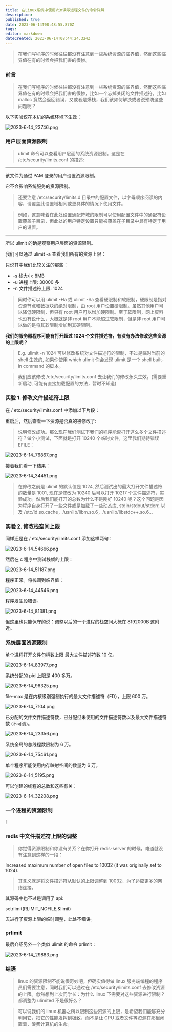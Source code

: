 ```yaml
---
title: 在Linux系统中使用Vim读写远程文件的命令详解
description: 
published: true
date: 2023-06-14T08:48:55.870Z
tags: 
editor: markdown
dateCreated: 2023-06-14T08:44:24.324Z
---
```


> 在我们写程序的时候往往都没有注意到一些系统资源的临界值，然而这些临界值在有的时候会把我们害的很惨。

### 前言

> 在我们写程序的时候往往都没有注意到一些系统资源的临界值，然而这些临界值在有的时候会把我们害的很惨，比如一个忘掉关闭的文件描述符，比如 malloc 竟然会返回错误，又或者是爆栈，我们该如何解决或者说预防这些问题呢？

以下实验仅在本机的系统环境下生效：

![2023-6-14_23746.png](/2023-6-14_23746.png)

### 用户层面资源限制

> ulimit 命令可以查看用户层面的系统资源限制。这是在 /etc/security/limits.conf 的描述:

------

该文件为通过 PAM 登录的用户设置资源限制。

它不会影响系统服务的资源限制。

> 还要注意 /etc/security/limits.d 目录中的配置文件，以字母顺序阅读的内容，请覆盖此设置域相同或更具体的情况下使用文件。

> 例如，这意味着在此处设置通配符域的限制可以使用配置文件中的通配符设置覆盖子目录，但此处的用户特定设置只能被覆盖在子目录中具有特定于用户的设置。

------

所以 ulimit 的确是观察用户层面的资源限制。

我们可以通过 ulimit -a 查看我们所有的资源上限：



只说其中我们比较关注的那些：

- -s 栈大小: 8MB
- -u 进程上限: 30000 多
- -n 文件描述符上限: 1024

> 同时你可以用 ulimit -Ha 或 ulimit -Sa 查看硬限制和软限制，硬限制是指对资源节点和数据块的绝对限制，由 root 用户设置硬限制。虽然其他用户可以降低硬限制，但只有 root 用户可以增加硬限制。至于软限制，网上资料也没有说什么，大概就是非 root 用户不能超过软限制，但是非 root 用户可以做的是将其软限制增加到其硬限制。

**我们的服务器程序可能有打开超过 1024 个文件描述符，有没有办法修改这些资源的上限呢？**



> E.g. ulimit -n 1024 可以修改系统对文件描述符的限制，不过是临时当前的 shell 生效的, 如果你使用 which ulimit 你会发现 ulimit 是一个 shell built-in command 的脚本。

> 我们应该修改 /etc/security/limits.conf 去让我们的修改永久生效。(需要重新启动, 可能有直接加载配置的方法，暂时不知道)

### 实验 1. 修改文件描述符上限

在 / etc/security/limits.conf 中添加以下片段：



重启后，然后查看一下资源是否真的被修改了:



> 说明修改成功。那么现在我们测试下我们的程序能否打开这么多个文件描述符？做个小测试，下面就是打开 10240 个临时文件，这里我们期待错误 EFILE：

![2023-6-14_76867.png](/2023-6-14_76867.png)

接着我们看一下结果：

![2023-6-14_34451.png](/2023-6-14_34451.png)

> 在修改之前是 ulimit 的默认值是 1024, 然后测试出的最大打开文件描述符的数量是 1001, 现在是修改为 10240 后可以打开 10217 个文件描述符，实验成功。然后我们能打开的总数为什么不是刚好 10240 呢？这个问题是因为程序自身打开了一些文件或是加载了一些动态库, stdin/stdout/stderr, 以及 /etc/ld.so.cache，/usr/lib/libm.so.6，/usr/lib/libstdc++.so.6...

### 实验 2. 修改栈空间上限

同样还是在 / etc/security/limits.conf 添加这样两句：

![2023-6-14_54666.png](/2023-6-14_54666.png)

然后在 c 程序中测试栈帧的上限：

![2023-6-14_51187.png](/2023-6-14_51187.png)

程序正常。将栈调到临界值：

![2023-6-14_44546.png](/2023-6-14_44546.png)

程序发生段错误。

![2023-6-14_81381.png](/2023-6-14_81381.png)

但这里也只能保守的说：调整以后的一个进程的栈空间大概在 8192000B 这附近。

### 系统层面资源限制

单个进程打开文件句柄数上限 最大文件描述符数 10 亿。

![2023-6-14_83977.png](/2023-6-14_83977.png)

系统分配的 pid 上限是 400 多万。

![2023-6-14_96325.png](/2023-6-14_96325.png)

file-max 是在内核级别强制执行的最大文件描述符（FD），上限 600 万。

![2023-6-14_7104.png](/2023-6-14_7104.png)

已分配的文件文件描述符数，已分配但未使用的文件描述符数以及最大文件描述符数 (不可调)。

![2023-6-14_23356.png](/2023-6-14_23356.png)

系统全局的总线程数限制为 6 万。

![2023-6-14_75461.png](/2023-6-14_75461.png)

单个程序所能使用内存映射空间的数量为 6 万。

![2023-6-14_5195.png](/2023-6-14_5195.png)

可以创建的线程的总数和这些有关：

![2023-6-14_32208.png](/2023-6-14_32208.png)

### 一个进程的资源限制

!

### redis 中文件描述符上限的调整

> 你觉得资源限制和你没有关系？在你打开 redis-server 的时候，难道就没有注意到这样的一段：

Increased maximum number of open files to 10032 (it was originally set to 1024).

> 其含义就是将文件描述符从默认的上限调整到 10032，为了适应更多的网络连接。

其源码中也不过是调用了 api:

setrlimit(RLIMIT_NOFILE,&limit)

去进行了资源上限的临时调整，此处不细讲。

### prlimit

最后介绍另外一个类似 ulimit 的命令 prlimit：

![2023-6-14_29883.png](/2023-6-14_29883.png)

### 结语

> linux 的资源限制不能说很奇妙吧，但确实值得做 linux 服务端编程的程序员们需要注意，同时我们可以通过在 /etc/security/limits.conf 去修改资源的上限。忽然想到上次问学长：为什么 linux 下需要对这些资源进行限制？都调整为 ulimited 不是很好么？

> 可以说我们的 linux 机器之所以限制这些资源的上限，是希望我们能够充分利用它，把它的性能发挥到极致，而不是让 CPU 或者文件等资源在那里闲置着，浪费计算机的生命。


